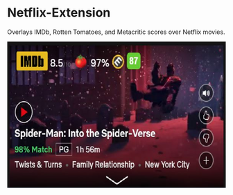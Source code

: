 # Netflix-Extension
Overlays IMDb, Rotten Tomatoes, and Metacritic scores over Netflix movies.

![Netflix Rating Image](/images/Netflix-Extension-Img.JPG?raw=true)
